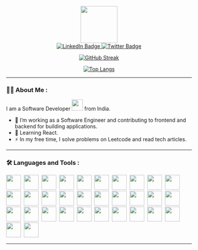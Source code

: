 [//]: # (https://www.sitepoint.com/github-profile-readme/)
<div id="header" align="center">
    <img src="https://media.giphy.com/media/M9gbBd9nbDrOTu1Mqx/giphy.gif" width="100"/>
    <div id="badges">
        <a href="https://www.linkedin.com/in/bibhuty/">
            <img src="https://img.shields.io/badge/LinkedIn-blue?style=for-the-badge&logo=linkedin&logoColor=white"
                 alt="LinkedIn Badge"/>
        </a>
        <a href="https://twitter.com/_bibhuty_">
            <img src="https://img.shields.io/badge/Twitter-blue?style=for-the-badge&logo=twitter&logoColor=white" alt="Twitter Badge"/>
        </a>
    </div>
    <img src="https://komarev.com/ghpvc/?username=bibhuty-did-this&style=flat-square&color=blue" alt=""/>

[![GitHub Streak](http://github-readme-streak-stats.herokuapp.com?user=bibhuty-did-this&theme=transparent&date_format=M%20j%5B%2C%20Y%5D)](https://git.io/streak-stats)

[![Top Langs](https://github-readme-stats.vercel.app/api/top-langs/?username=bibhuty-did-this)](https://github.com/anuraghazra/github-readme-stats)
</div>

---

### :man_technologist: About Me :
I am a Software Developer <img src="https://media.giphy.com/media/WUlplcMpOCEmTGBtBW/giphy.gif" width="30"> from India.
- :telescope: I’m working as a Software Engineer and contributing to frontend and backend for building applications.
- :seedling: Learning React.
- :zap: In my free time, I solve problems on Leetcode and read tech articles.

---

### :hammer_and_wrench: Languages and Tools :
<div>
    <img src="https://cdn.jsdelivr.net/gh/devicons/devicon/icons/express/express-original.svg" width="40" height="40"/>&nbsp;
    <img src="https://cdn.jsdelivr.net/gh/devicons/devicon/icons/bash/bash-original.svg" width="40" height="40"/>&nbsp;
    <img src="https://cdn.jsdelivr.net/gh/devicons/devicon/icons/bitbucket/bitbucket-original.svg" width="40" height="40"/>&nbsp;
    <img src="https://cdn.jsdelivr.net/gh/devicons/devicon/icons/confluence/confluence-original.svg" width="40" height="40"/>&nbsp;
    <img src="https://cdn.jsdelivr.net/gh/devicons/devicon/icons/cplusplus/cplusplus-original.svg" width="40" height="40"/>&nbsp;
    <img src="https://cdn.jsdelivr.net/gh/devicons/devicon/icons/docker/docker-original.svg" width="40" height="40"/>&nbsp;
    <img src="https://cdn.jsdelivr.net/gh/devicons/devicon/icons/eslint/eslint-original-wordmark.svg" width="40" height="40"/>&nbsp;
    <img src="https://cdn.jsdelivr.net/gh/devicons/devicon/icons/express/express-original-wordmark.svg" width="40" height="40"/>&nbsp;
    <img src="https://cdn.jsdelivr.net/gh/devicons/devicon/icons/git/git-original.svg" width="40" height="40"/>&nbsp;
    <img src="https://cdn.jsdelivr.net/gh/devicons/devicon/icons/github/github-original.svg" width="40" height="40"/>&nbsp;
    <img src="https://cdn.jsdelivr.net/gh/devicons/devicon/icons/graphql/graphql-plain.svg" width="40" height="40"/>&nbsp;
    <img src="https://cdn.jsdelivr.net/gh/devicons/devicon/icons/intellij/intellij-original.svg" width="40" height="40"/>&nbsp;
    <img src="https://cdn.jsdelivr.net/gh/devicons/devicon/icons/java/java-original.svg" width="40" height="40"/>&nbsp;
    <img src="https://cdn.jsdelivr.net/gh/devicons/devicon/icons/javascript/javascript-original.svg" width="40" height="40"/>&nbsp;
    <img src="https://cdn.jsdelivr.net/gh/devicons/devicon/icons/jenkins/jenkins-original.svg" width="40" height="40"/>&nbsp;
    <img src="https://cdn.jsdelivr.net/gh/devicons/devicon/icons/jetbrains/jetbrains-original.svg" width="40" height="40"/>&nbsp;
    <img src="https://cdn.jsdelivr.net/gh/devicons/devicon/icons/jira/jira-original.svg" width="40" height="40"/>&nbsp;
    <img src="https://cdn.jsdelivr.net/gh/devicons/devicon/icons/kubernetes/kubernetes-plain.svg" width="40" height="40"/>&nbsp;
    <img src="https://cdn.jsdelivr.net/gh/devicons/devicon/icons/linkedin/linkedin-original.svg" width="40" height="40"/>&nbsp;
    <img src="https://cdn.jsdelivr.net/gh/devicons/devicon/icons/linux/linux-original.svg" width="40" height="40"/>&nbsp;
    <img src="https://cdn.jsdelivr.net/gh/devicons/devicon/icons/markdown/markdown-original.svg" width="40" height="40"/>&nbsp;
    <img src="https://cdn.jsdelivr.net/gh/devicons/devicon/icons/mongodb/mongodb-original.svg" width="40" height="40"/>&nbsp;
    <img src="https://cdn.jsdelivr.net/gh/devicons/devicon/icons/mysql/mysql-original.svg" width="40" height="40"/>&nbsp;
    <img src="https://cdn.jsdelivr.net/gh/devicons/devicon/icons/nodejs/nodejs-original.svg" width="40" height="40"/>&nbsp;
    <img src="https://cdn.jsdelivr.net/gh/devicons/devicon/icons/postgresql/postgresql-original-wordmark.svg" width="40" height="40"/>&nbsp;
    <img src="https://cdn.jsdelivr.net/gh/devicons/devicon/icons/redis/redis-original.svg" width="40" height="40"/>&nbsp;
    <img src="https://cdn.jsdelivr.net/gh/devicons/devicon/icons/salesforce/salesforce-original.svg" width="40" height="40"/>&nbsp;
    <img src="https://cdn.jsdelivr.net/gh/devicons/devicon/icons/slack/slack-original.svg" width="40" height="40"/>&nbsp;
    <img src="https://cdn.jsdelivr.net/gh/devicons/devicon/icons/spring/spring-original-wordmark.svg" width="40" height="40"/>&nbsp;
    <img src="https://cdn.jsdelivr.net/gh/devicons/devicon/icons/tomcat/tomcat-original.svg" width="40" height="40"/>&nbsp;
    <img src="https://cdn.jsdelivr.net/gh/devicons/devicon/icons/typescript/typescript-original.svg" width="40" height="40"/>&nbsp;
    <img src="https://cdn.jsdelivr.net/gh/devicons/devicon/icons/ubuntu/ubuntu-plain.svg" width="40" height="40"/>&nbsp;
</div>

---

